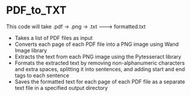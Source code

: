 # PDF_to_TXT
This code will take .pdf -> .png -> .txt ---> formatted.txt

- Takes a list of PDF files as input
- Converts each page of each PDF file into a PNG image using Wand Image library
- Extracts the text from each PNG image using the Pytesseract library
- Formats the extracted text by removing non-alphanumeric characters and extra spaces, splitting it into sentences, and adding start and end tags to each sentence
- Saves the formatted text for each page of each PDF file as a separate text file in a specified output directory
